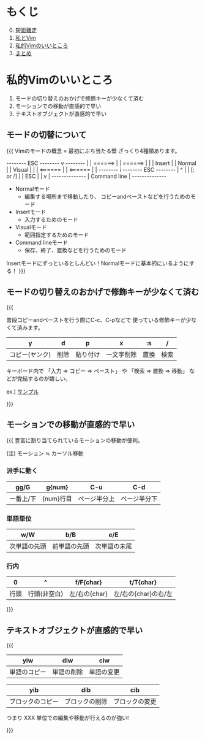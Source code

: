 # もくじ
0. [短距離走](./99-sample-rails.rb)
1. [私とVim](./1-vim-to-me.md)
2. [私的Vimのいいところ](./2-vim-lgtm-point.md)
3. [まとめ](./3-summary.md)

# 私的Vimのいいところ
1. モードの切り替えのおかげで修飾キーが少なくて済む
2. モーションでの移動が直感的で早い
3. テキストオブジェクトが直感的で早い

## モードの切替について
{{{
Vimのモードの概念 = 最初にぶち当たる壁
ざっくり4種類あります。

 --------    ESC    --------     v     --------
|        | ======> |        | ======> |        |
| Insert |         | Normal |         | Visual |
|        | <====== |        | <====== |        |
 --------     i     --------    ESC    --------
                      |  ^
                      |  |
             [: or /] |  | ESC
                      |  |
                      v  |
                 --------------
                | Command line |
                 --------------

- Normalモード
  - 編集する場所まで移動したり、
    コピーandペーストなどを行うためのモード
- Insertモード
  - 入力するためのモード
- Visualモード
  - 範囲指定するためのモード
- Command lineモード
  - 保存、終了、置換などを行うためのモード

Insertモードにずっといるとしんどい！Normalモードに基本的にいるようにする！
}}}

## モードの切り替えのおかげで修飾キーが少なくて済む
{{{

普段コピーandペーストを行う際にC-c、C-pなどで
使っている修飾キーが少なくて済みます。

|       y      |  d   |    p   |    x     |  :s  |  /   |
|--------------|------|--------|----------|------|------|
|コピー(ヤンク)| 削除 |貼り付け|一文字削除| 置換 | 検索 |


キーボード内で
「入力 => コピー => ペースト」
や
「検索 => 置換 => 移動」
などが完結するのが嬉しい。

ex.) [サンプル](./99-sample-rails.rb)

}}}

## モーションでの移動が直感的で早い
{{{
豊富に割り当てられているモーションの移動が便利。

(注) モーション ≒ カーソル移動

### 派手に動く

|   gg/G    |  g{num}   |     C-u    |     C-d    |
|-----------|-----------|------------|------------|
| 一番上/下 | {num}行目 |ページ半分上|ページ半分下|

### 単語単位
|      w/W     |     b/B      |      e/E     |
|--------------|--------------|--------------|
| 次単語の先頭 | 前単語の先頭 | 次単語の末尾 |

### 行内
|  0   |      ^       |   f/F{char}   |       t/T{char}      |
|------|--------------|---------------|----------------------|
| 行頭 | 行頭(非空白) | 左/右の{char} | 左/右の{char}の右/左 |
}}}

## テキストオブジェクトが直感的で早い
{{{

|    yiw     |   diw    |   ciw    |
|------------|----------|----------|
|単語のコピー|単語の削除|単語の変更|


|       yib      |     dib      |      cib     |
|----------------|--------------|--------------|
|ブロックのコピー|ブロックの削除|ブロックの変更|

つまり XXX 単位での編集や移動が行えるのが強い!

}}}
